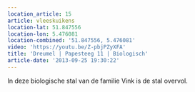 ```yaml
---
location_article: 15
article: vleeskuikens
location-lat: 51.847556
location-lon: 5.476081
location-combined: '51.847556, 5.476081'
video: 'https://youtu.be/Z-pbjPZyXFA'
title: 'Dreumel | Papesteeg 11 | Biologisch'
article-date: '2013-09-25 19:30:22'
---
```


In deze biologische stal van de familie Vink is de stal overvol.
